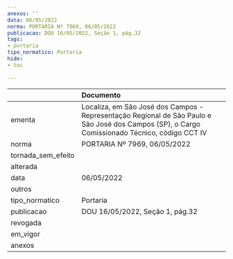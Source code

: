 ```yaml
---
anexos: ''
data: 06/05/2022
norma: PORTARIA Nº 7969, 06/05/2022
publicacao: DOU 16/05/2022, Seção 1, pág.32
tags:
- portaria
tipo_normatico: Portaria
hide: 
- toc 
 
---
```


|                    | Documento                                                                                                                                      |
|:-------------------|:-----------------------------------------------------------------------------------------------------------------------------------------------|
| ementa             | Localiza, em São José dos Campos - Representação Regional de São Paulo e São José dos Campos (SP), o Cargo Comissionado Técnico, código CCT IV |
| norma              | PORTARIA Nº 7969, 06/05/2022                                                                                                                   |
| tornada_sem_efeito |                                                                                                                                                |
| alterada           |                                                                                                                                                |
| data               | 06/05/2022                                                                                                                                     |
| outros             |                                                                                                                                                |
| tipo_normatico     | Portaria                                                                                                                                       |
| publicacao         | DOU 16/05/2022, Seção 1, pág.32                                                                                                                |
| revogada           |                                                                                                                                                |
| em_vigor           |                                                                                                                                                |
| anexos             |                                                                                                                                                |